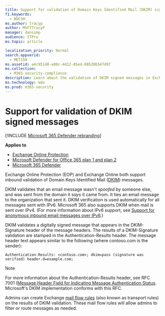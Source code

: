 ```yaml
---
title: Support for validation of Domain Keys Identified Mail (DKIM) signed messages
f1.keywords: 
  - NOCSH
ms.author: tracyp
author: MSFTTracyP
manager: dansimp
audience: ITPro
ms.topic: article

localization_priority: Normal
search.appverid: 
  - MET150
ms.assetid: a4c95148-a00c-4d12-85ed-88520b547d97
ms.collection: 
  - M365-security-compliance
description: Learn about the validation of DKIM signed messages in Exchange Online Protection and Exchange Online
ms.technology: mdo
ms.prod: m365-security
---
```


# Support for validation of DKIM signed messages

[!INCLUDE [Microsoft 365 Defender rebranding](../includes/microsoft-defender-for-office.md)]

**Applies to**
- [Exchange Online Protection](exchange-online-protection-overview.md)
- [Microsoft Defender for Office 365 plan 1 and plan 2](defender-for-office-365.md)
- [Microsoft 365 Defender](../mtp/microsoft-threat-protection.md)

Exchange Online Protection (EOP) and Exchange Online both support inbound validation of Domain Keys Identified Mail ([DKIM](https://www.rfc-editor.org/rfc/rfc6376.txt)) messages.

DKIM validates that an email message wasn't *spoofed* by someone else, and was sent from the domain it *says* it came from. It ties an email message to the organization that sent it. DKIM verification is used automatically for all messages sent with IPv6. Microsoft 365 also supports DKIM when mail is sent over IPv4. (For more information about IPv6 support, see [Support for anonymous inbound email messages over IPv6](support-for-anonymous-inbound-email-messages-over-ipv6.md).)

DKIM validates a digitally signed message that appears in the DKIM-Signature header of the message headers. The results of a DKIM-Signature validation are stamped in the Authentication-Results header. The message header text appears similar to the following (where contoso.com is the sender):

 `Authentication-Results: <contoso.com>; dkim=pass (signature was verified) header.d=example.com;`

> [!NOTE]
> For more information about the Authentication-Results header, see RFC 7001 ([Message Header Field for Indicating Message Authentication Status](https://www.rfc-editor.org/rfc/rfc7001.txt). Microsoft's DKIM implementation conforms with this RFC.

Admins can create Exchange [mail flow rules](https://docs.microsoft.com/exchange/security-and-compliance/mail-flow-rules/mail-flow-rules) (also known as transport rules) on the results of DKIM validation. These mail flow rules will allow admins to filter or route messages as needed.
